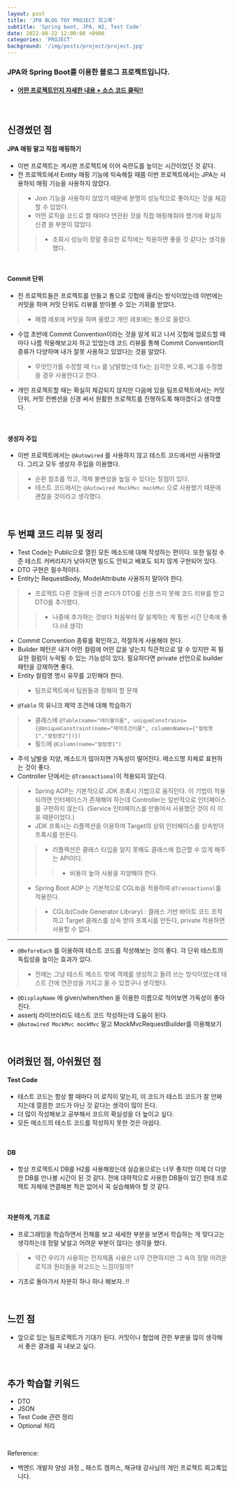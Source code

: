 ```yaml
---
layout: post
title: 'JPA BLOG TOY PROJECT 회고록'
subtitle: 'Spring boot, JPA, H2, Test Code'
date: 2022-08-22 12:00:00 +0900
categories: 'PROJECT'
background: '/img/posts/project/project.jpg'
---
```


### JPA와 Spring Boot를 이용한 블로그 프로젝트입니다.

- #### [ 어떤 프로젝트인지 자세한 내용 + 소스 코드 클릭!! ](https://github.com/iheese/JPABlogProject)

<br>

## 신경썼던 점

#### JPA 매핑 말고 직접 매핑하기

- 이번 프로젝트는 게시판 프로젝트에 이어 숙련도를 높이는 시간이었던 것 같다.
- 전 프로젝트에서 Entity 매핑 기능에 익숙해질 때쯤 이번 프로젝트에서는 JPA는 사용하되 매핑 기능을 사용하지 않았다.
> - Join 기능을 사용하지 않았기 때문에 분명히 성능적으로 좋아지는 것을 체감할 수 있었다.
> - 어떤 로직을 코드로 짤 때마다 연관된 것을 직접 매핑해줘야 했기에 확실히 신경 쓸 부분이 많았다.
> > - 조회시 성능이 정말 중요한 로직에는 적용하면 좋을 것 같다는 생각을 했다.

<br>

#### Commit 단위
- 전 프로젝트들은 프로젝트를 만들고 통으로 깃헙에 올리는 방식이었는데 이번에는 커밋을 하며 커밋 단위도 리뷰를 받아볼 수 있는 기회를 받았다.
> - 패캠 레포에 커밋을 하며 올렸고 개인 레포에는 통으로 올렸다.
- 수업 초반에 Commit Convention이라는 것을 알게 되고 나서 깃헙에 업로드할 때마다 나름 적용해보고자 하고 있었는데 코드 리뷰를 통해 Commit Convention의 종류가 다양하며 내가 잘못 사용하고 있었다는 것을 알았다.
> - 무엇인가를 수정할 때 `fix` 를 남발했는데 fix는 심각한 오류, 버그를 수정했을 경우 사용한다고 한다.
- 개인 프로젝트할 때는 확실히 체감되지 않지만 다음에 있을 팀프로젝트에서는 커밋 단위, 커밋 컨벤션을 신경 써서 원활한 프로젝트를 진행하도록 해야겠다고 생각했다.

<br>

#### 생성자 주입
- 이번 프로젝트에서는 `@Autowired` 를 사용하지 않고 테스트 코드에서만 사용하였다. 그리고 모두 생성자 주입을 이용했다.
> - 순환 참조를 막고, 객체 불변성을 높일 수 있다는 장점이 있다.
> - 테스트 코드에서는 `@Autowired MockMvc mockMvc` 으로 사용했기 때문에 괜찮을 것이라고 생각했다.

<br>

## 두 번쨰 코드 리뷰 및 정리
- Test Code는 Public으로 열린 모든 메소드에 대해 작성하는 편이다. 또한 일정 수준 테스트 커버리지가 낮아지면 빌드도 안되고 배포도 되지 않게 구현되어 있다.
- DTO 구현은 필수적이다.
- Entity는 RequestBody, ModelAttribute 사용하지 말아야 한다.
> - 프로젝트 다른 것들에 신경 쓰다가 DTO를 신경 쓰지 못해 코드 리뷰를 받고 DTO를 추가했다.
> > - 나중에 추가하는 것보다 처음부터 잘 설계하는 게 훨씬 시간 단축에 좋다.(내 생각)
- Commit Convention 종류를 확인하고, 적절하게 사용해야 한다.
- Builder 패턴은 내가 어떤 컬럼에 어떤 값을 넣는지 직관적으로 알 수 있지만 꼭 필요한 컬럼이 누락될 수 있는 가능성이 있다. 필요하다면 private 선언으로 builder 패턴을 강제하면 좋다.
- Entity 컬럼명 명시 유무를 고민해야 한다.
> - 팀프로젝트에서 팀원들과 정해야 할 문제
- `@Table` 의 유니크 제약 조건에 대해 학습하기
> - 클래스에 `@Table(name="테이블이름", uniqueConstrains={@UniqueConstraint(name="제약조건이름", colummnNames={"컬럼명1","컬럼명2"})})`
> - 필드에 `@Column(name="컬럼명1")`
- 주석 남발을 지양, 메소드가 많아지면 가독성이 떨어진다. 메소드명 자체로 표현하는 것이 좋다.
- Controller 단에서는 `@Transactional`이 적용되지 않는다. 
> - Spring AOP는 기본적으로 JDK 프록시 기법으로 움직인다. 이 기법이 적용되려면 인터페이스가 존재해야 하는데 Controller는 일반적으로 인터페이스를 구현하지 않는다. (Service 인터페이스를 만들어서 사용했던 것이 이 이유 때문이었다.)
> - JDK 프록시는 리플렉션을 이용하며 Target의 상위 인터페이스를 상속받아 프록시를 만든다.
> > - 리플렉션은 클래스 타입을 알지 못해도 클래스에 접근할 수 있게 해주는 API이다.
> > > - 비용이 높아 사용을 지양해야 한다.
> - Spring Boot AOP 는 기본적으로 CGLib을 적용하여 `@Transactional`를 적용한다.
> > - CGLib(Code Generator Library) : 클래스 기반 바이트 코드 조작하고 Target 클래스를 상속 받아 프록시를 만든다, private 적용하면 사용할 수 없다.

<hr>

- `@BeforeEach` 를 이용하여 테스트 코드를 작성해보는 것이 좋다. 각 단위 테스트의 독립성을 높이는 효과가 있다.
> - 전에는 그냥 테스트 메소드 밖에 객체를 생성하고 돌려 쓰는 방식이었는데 테스트 간에 연관성을 가지고 올 수 있겠구나 생각했다.
- `@DisplayName` 에 given/when/then 을 이용한 이름으로 적어보면 가독성이 좋아진다.
- assertj 라이브러리도 테스트 코드 작성하는데 도움이 된다.
- `@Autowired MockMvc mockMvc` 말고 MockMvcRequestBuilder를 이용해보기

<br>

## 어려웠던 점, 아쉬웠던 점

#### Test Code
- 테스트 코드는 항상 짤 때마다 이 로직이 맞는지, 이 코드가 테스트 코드가 잘 안짜지는데 깔끔한 코드가 아닌 것 같다는 생각이 많이 든다.
- 더 많이 작성해보고 공부해서 코드의 확실성을 더 높이고 싶다.
- 모든 메소드의 테스트 코드를 작성하지 못한 것은 아쉽다.

<br>

#### DB
- 항상 프로젝트시 DB를 H2를 사용해왔는데 실습용으로는 너무 좋지만 이제 더 다양한 DB를 만나볼 시간이 된 것 같다. 전에 대략적으로 사용한 DB들이 있긴 한데 프로젝트 자체에 연결해본 적은 없어서 꼭 실습해봐야 할 것 같다.

<br>

#### 차분하게, 기초로
- 프로그래밍을 학습하면서 전체를 보고 세세한 부분을 보면서 학습하는 게 맞다고는 생각하는데 정말 낯설고 어려운 부분이 많다는 생각을 했다.
> - 약간 우리가 사용하는 전자제품 사용은 너무 간편하지만 그 속의 정말 어려운 로직과 원리들을 파고드는 느낌이랄까?
- 기초로 돌아가서 차분히 하나 하나 해보자..!!

<br>

## 느낀 점
- 앞으로 있는 팀프로젝트가 기대가 된다. 커밋이나 협업에 관한 부분을 많이 생각해서 좋은 결과를 꼭 내보고 싶다.

<br>

## 추가 학습할 키워드
- DTO
- JSON
- Test Code 관련 정리
- Optional 처리

<br>

Reference:
- 백엔드 개발자 양성 과정 _ 패스트 캠퍼스, 채규태 강사님의 개인 프로젝트 회고록입니다. 